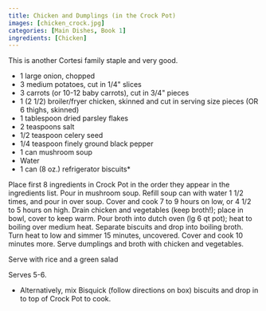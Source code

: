 ```yaml
---
title: Chicken and Dumplings (in the Crock Pot)
images: [chicken_crock.jpg]
categories: [Main Dishes, Book 1]
ingredients: [Chicken]
---
```


 This is another Cortesi
family staple and very good.

-   1 large onion, chopped
-   3 medium potatoes, cut in 1/4" slices
-   3 carrots (or 10-12 baby carrots), cut in 3/4" pieces
-   1 (2 1/2) broiler/fryer chicken, skinned and cut in serving size
    pieces (OR 6 thighs, skinned)
-   1 tablespoon dried parsley flakes
-   2 teaspoons salt
-   1/2 teaspoon celery seed
-   1/4 teaspoon finely ground black pepper
-   1 can mushroom soup
-   Water
-   1 can (8 oz.) refrigerator biscuits\*

Place first 8 ingredients in Crock Pot in the order they appear in the
ingredients list. Pour in mushroom soup. Refill soup can with water 1
1/2 times, and pour in over soup. Cover and cook 7 to 9 hours on low, or
4 1/2 to 5 hours on high. Drain chicken and vegetables (keep broth!);
place in bowl, cover to keep warm. Pour broth into dutch oven (lg 6 qt
pot); heat to boiling over medium heat. Separate biscuits and drop into
boiling broth. Turn heat to low and simmer 15 minutes, uncovered. Cover
and cook 10 minutes more. Serve dumplings and broth with chicken and
vegetables.

Serve with rice and a green salad

Serves 5-6.

-   Alternatively, mix Bisquick (follow directions on box) biscuits and
    drop in to top of Crock Pot to cook.

 
